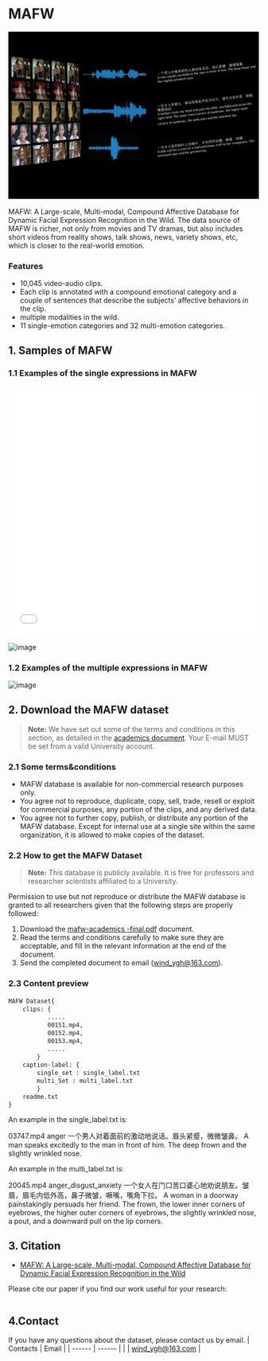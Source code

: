 

# MAFW
![image](/imgs/back.png)

MAFW: A Large-scale, Multi-modal, Compound Affective Database for Dynamic Facial Expression  Recognition in the Wild. The data source of MAFW is richer, not only from movies and TV dramas, but also includes short videos from reality shows, talk shows, news, variety shows, etc, which is closer to the real-world emotion.

### Features

- 10,045 video-audio clips.
- Each clip is annotated with a compound emotional category and a couple of sentences that describe the subjects’ affective behaviors in the clip.
- multiple modalities in the wild.
- 11 single-emotion categories and 32 multi-emotion categories.


## 1. Samples of MAFW


### 1.1 Examples of the single expressions in MAFW
<iframe height=498 width=510 src="/video/00019.mp4" frameborder=0 allowfullscreen></iframe>

![image](https://github.com/yinhao2000/MAFW/blob/main/imgs/image03.png)

### 1.2 Examples of the multiple expressions in MAFW
![image](https://github.com/yinhao2000/MAFW/blob/main/imgs/image04.png)


## 2. Download the MAFW dataset

> **Note:** We have set out some of the terms and conditions in this section, as detailed in the [academics document](https://github.com/yinhao2000/MAFW/blob/main/academics/mafw-academics-final.pdf). Your E-mail MUST be set from a valid University account.

### 2.1 Some terms&conditions
- MAFW database is available for non-commercial research purposes only.
- You agree not to reproduce, duplicate, copy, sell, trade, resell or exploit for commercial purposes, any portion of the clips, and any derived data.
- You agree not to further copy, publish, or distribute any portion of the MAFW database. Except for internal use at a single site within the same organization, it is allowed to make copies of the dataset.



### 2.2 How to get the MAFW Dataset

> **Note:** This database is publicly available. It is free for professors and researcher scientists affiliated to a University.

Permission to use but not reproduce or distribute the MAFW database is granted to all researchers given that the following steps are properly followed:
1. Download the [mafw-academics -final.pdf](https://github.com/yinhao2000/MAFW/blob/main/academics/mafw-academics-final.pdf) document.
2. Read the terms and conditions carefully to make sure they are acceptable, and fill in the relevant information at the end of the document.
3. Send the completed document to email (wind_ygh@163.com).

### 2.3 Content preview


```
MAFW Dataset{
	clips: {
	       .....
	       00151.mp4,
	       00152.mp4,
	       00153.mp4,
	       .....
		}
	caption-label: {
		single_set : single_label.txt
		multi_Set : multi_label.txt		 
		}
	readme.txt
}
```
An example in the single_label.txt is:

03747.mp4  anger  一个男人对着面前的激动地说话。眉头紧蹙，微微皱鼻。  A man speaks excitedly to the man in front of him. The deep frown and the slightly wrinkled nose.

An example in the multi_label.txt is:

20045.mp4	anger_disgust_anxiety	一个女人在门口苦口婆心地劝说朋友。皱眉，眉毛内低外高，鼻子微皱，噘嘴，嘴角下拉。	A woman in a doorway painstakingly persuads her friend. The frown, the lower inner corners of eyebrows, the higher outer corners of eyebrows, the slightly wrinkled nose, a pout, and a downward pull on the lip corners.


## 3. Citation

- [MAFW: A Large-scale, Multi-modal, Compound Affective Database for Dynamic Facial Expression Recognition in the Wild]()

Please cite our paper if you find our work useful for your research:

```
```

## 4.Contact 

If you have any questions about the dataset, please contact us by email.
| Contacts | Email |
| ------ | ------ |
|  | wind_ygh@163.com |



